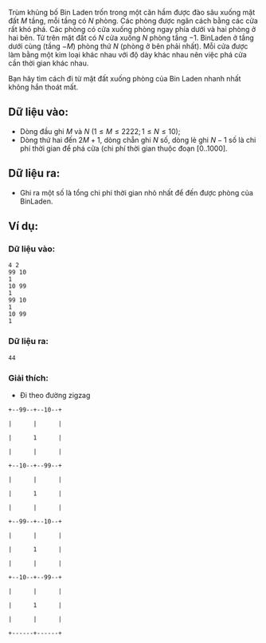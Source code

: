 Trùm khủng bố Bin Laden trốn trong một căn hầm được đào sâu xuống mặt đất $M$ tầng, mỗi tầng có $N$ phòng. Các phòng được ngăn cách bằng các cửa rất khó phá. Các phòng có cửa xuống phòng ngay phía dưới và hai phòng ở hai bên. Từ trên mặt đất có $N$ cửa xuống $N$ phòng tầng $-1$. BinLaden ở tầng dưới cùng (tầng $-M$) phòng thứ $N$ (phòng ở bên phải nhất). Mỗi cửa được làm bằng một kim loại khác nhau với độ dày khác nhau nên việc phá cửa cần thời gian khác nhau.

Bạn hãy tìm cách đi từ mặt đất xuống phòng của Bin Laden nhanh nhất không hắn thoát mất.

## Dữ liệu vào:
- Dòng đầu ghi $M$ và $N\ (1 ≤ M ≤ 2222; 1 ≤ N ≤ 10)$;
- Dòng thứ hai đến $2M + 1$, dòng chẵn ghi $N$ số, dòng lẻ ghi $N - 1$ số là chi phí thời gian để phá cửa (chi phí thời gian thuộc đoạn $[0..1000]$.

## Dữ liệu ra:
- Ghi ra một số là tổng chi phí thời gian nhỏ nhất để đến được phòng của BinLaden.

## Ví dụ:
### Dữ liệu vào:
```
4 2
99 10
1
10 99
1
99 10
1
10 99
1
```

### Dữ liệu ra:
```
44
```

### Giải thích:
- Đi theo đường zigzag
```
+--99--+--10--+

|      |      |

|      1      |

|      |      |

+--10--+--99--+

|      |      |

|      1      |

|      |      |

+--99--+--10--+

|      |      |

|      1      |

|      |      |

+--10--+--99--+

|      |      |

|      1      |

|      |      |

+------+------+
```